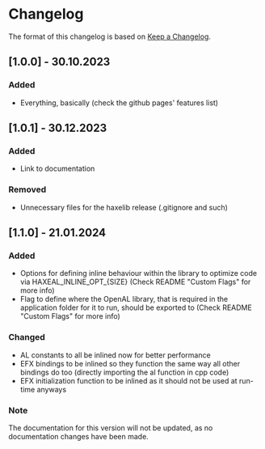 # Changelog

The format of this changelog is based on [Keep a Changelog](https://keepachangelog.com/en/1.1.0/).

## [1.0.0] - 30.10.2023

### Added

- Everything, basically (check the github pages' features list)

## [1.0.1] - 30.12.2023

### Added

- Link to documentation

### Removed

- Unnecessary files for the haxelib release (.gitignore and such)

## [1.1.0] - 21.01.2024

### Added

- Options for defining inline behaviour within the library to optimize code via HAXEAL_INLINE_OPT_{SIZE} (Check README "Custom Flags" for more info)
- Flag to define where the OpenAL library, that is required in the application folder for it to run, should be exported to (Check README "Custom Flags" for more info)

### Changed

- AL constants to all be inlined now for better performance
- EFX bindings to be inlined so they function the same way all other bindings do too (directly importing the al function in cpp code)
- EFX initialization function to be inlined as it should not be used at run-time anyways

### Note 
The documentation for this version will not be updated, as no documentation changes have been made.